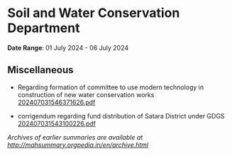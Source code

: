 # Soil and Water Conservation Department

**Date Range**: 01 July 2024 - 06 July 2024


## Miscellaneous
- Regarding formation of committee to use modern technology in construction of new water conservation works\
  [202407031546371626.pdf](https://gr.maharashtra.gov.in/Site/Upload/Government%20Resolutions/English/202407031546371626.pdf)

- corrigendum regarding fund distribution of Satara District under GDGS\
  [202407031543100226.pdf](https://gr.maharashtra.gov.in/Site/Upload/Government%20Resolutions/English/202407031543100226.pdf)


*Archives of earlier summaries are available at http://mahsummary.orgpedia.in/en/archive.html*